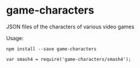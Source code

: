 # game-characters
JSON files of the characters of various video games

Usage:
```
npm install --save game-characters
```

```
var smash4 = require('game-characters/smash4');
```

